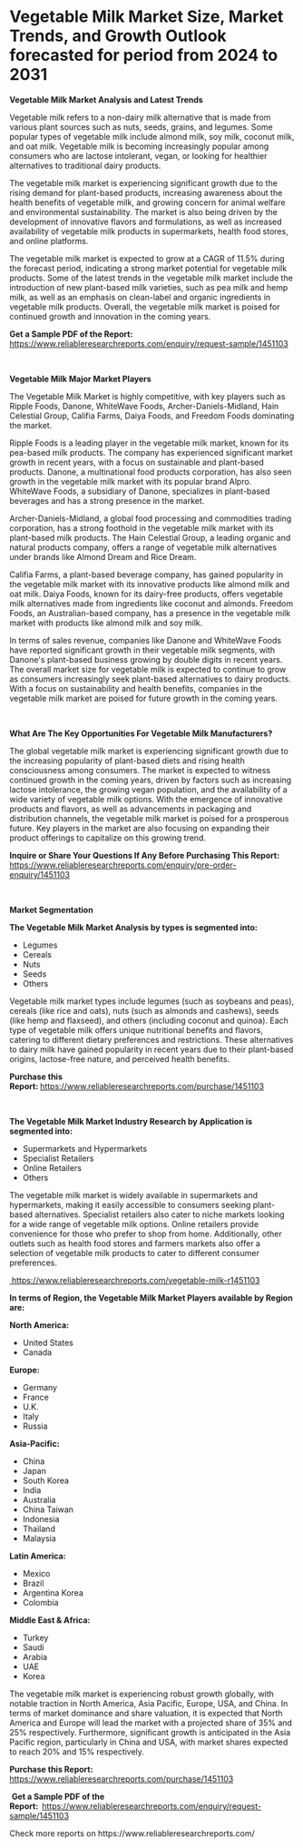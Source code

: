 <p><h1>Vegetable Milk Market Size, Market Trends, and Growth Outlook forecasted for period from 2024 to 2031</h1></p><p><strong>Vegetable Milk Market Analysis and Latest Trends</strong></p>
<p><p>Vegetable milk refers to a non-dairy milk alternative that is made from various plant sources such as nuts, seeds, grains, and legumes. Some popular types of vegetable milk include almond milk, soy milk, coconut milk, and oat milk. Vegetable milk is becoming increasingly popular among consumers who are lactose intolerant, vegan, or looking for healthier alternatives to traditional dairy products.</p><p>The vegetable milk market is experiencing significant growth due to the rising demand for plant-based products, increasing awareness about the health benefits of vegetable milk, and growing concern for animal welfare and environmental sustainability. The market is also being driven by the development of innovative flavors and formulations, as well as increased availability of vegetable milk products in supermarkets, health food stores, and online platforms.</p><p>The vegetable milk market is expected to grow at a CAGR of 11.5% during the forecast period, indicating a strong market potential for vegetable milk products. Some of the latest trends in the vegetable milk market include the introduction of new plant-based milk varieties, such as pea milk and hemp milk, as well as an emphasis on clean-label and organic ingredients in vegetable milk products. Overall, the vegetable milk market is poised for continued growth and innovation in the coming years.</p></p>
<p><strong>Get a Sample PDF of the Report:&nbsp;</strong> <a href="https://www.reliableresearchreports.com/enquiry/request-sample/1451103">https://www.reliableresearchreports.com/enquiry/request-sample/1451103</a></p>
<p>&nbsp;</p>
<p><strong>Vegetable Milk Major Market Players</strong></p>
<p><p>The Vegetable Milk Market is highly competitive, with key players such as Ripple Foods, Danone, WhiteWave Foods, Archer-Daniels-Midland, Hain Celestial Group, Califia Farms, Daiya Foods, and Freedom Foods dominating the market. </p><p>Ripple Foods is a leading player in the vegetable milk market, known for its pea-based milk products. The company has experienced significant market growth in recent years, with a focus on sustainable and plant-based products. Danone, a multinational food products corporation, has also seen growth in the vegetable milk market with its popular brand Alpro. WhiteWave Foods, a subsidiary of Danone, specializes in plant-based beverages and has a strong presence in the market.</p><p>Archer-Daniels-Midland, a global food processing and commodities trading corporation, has a strong foothold in the vegetable milk market with its plant-based milk products. The Hain Celestial Group, a leading organic and natural products company, offers a range of vegetable milk alternatives under brands like Almond Dream and Rice Dream.</p><p>Califia Farms, a plant-based beverage company, has gained popularity in the vegetable milk market with its innovative products like almond milk and oat milk. Daiya Foods, known for its dairy-free products, offers vegetable milk alternatives made from ingredients like coconut and almonds. Freedom Foods, an Australian-based company, has a presence in the vegetable milk market with products like almond milk and soy milk.</p><p>In terms of sales revenue, companies like Danone and WhiteWave Foods have reported significant growth in their vegetable milk segments, with Danone's plant-based business growing by double digits in recent years. The overall market size for vegetable milk is expected to continue to grow as consumers increasingly seek plant-based alternatives to dairy products. With a focus on sustainability and health benefits, companies in the vegetable milk market are poised for future growth in the coming years.</p></p>
<p>&nbsp;</p>
<p><strong>What Are The Key Opportunities For Vegetable Milk Manufacturers?</strong></p>
<p><p>The global vegetable milk market is experiencing significant growth due to the increasing popularity of plant-based diets and rising health consciousness among consumers. The market is expected to witness continued growth in the coming years, driven by factors such as increasing lactose intolerance, the growing vegan population, and the availability of a wide variety of vegetable milk options. With the emergence of innovative products and flavors, as well as advancements in packaging and distribution channels, the vegetable milk market is poised for a prosperous future. Key players in the market are also focusing on expanding their product offerings to capitalize on this growing trend.</p></p>
<p><strong>Inquire or Share Your Questions If Any Before Purchasing This Report:</strong> <a href="https://www.reliableresearchreports.com/enquiry/pre-order-enquiry/1451103">https://www.reliableresearchreports.com/enquiry/pre-order-enquiry/1451103</a></p>
<p>&nbsp;</p>
<p><strong>Market Segmentation</strong></p>
<p><strong>The Vegetable Milk Market Analysis by types is segmented into:</strong></p>
<p><ul><li>Legumes</li><li>Cereals</li><li>Nuts</li><li>Seeds</li><li>Others</li></ul></p>
<p><p>Vegetable milk market types include legumes (such as soybeans and peas), cereals (like rice and oats), nuts (such as almonds and cashews), seeds (like hemp and flaxseed), and others (including coconut and quinoa). Each type of vegetable milk offers unique nutritional benefits and flavors, catering to different dietary preferences and restrictions. These alternatives to dairy milk have gained popularity in recent years due to their plant-based origins, lactose-free nature, and perceived health benefits.</p></p>
<p><strong>Purchase this Report:&nbsp;</strong><a href="https://www.reliableresearchreports.com/purchase/1451103">https://www.reliableresearchreports.com/purchase/1451103</a></p>
<p>&nbsp;</p>
<p><strong>The Vegetable Milk Market Industry Research by Application is segmented into:</strong></p>
<p><ul><li>Supermarkets and Hypermarkets</li><li>Specialist Retailers</li><li>Online Retailers</li><li>Others</li></ul></p>
<p><p>The vegetable milk market is widely available in supermarkets and hypermarkets, making it easily accessible to consumers seeking plant-based alternatives. Specialist retailers also cater to niche markets looking for a wide range of vegetable milk options. Online retailers provide convenience for those who prefer to shop from home. Additionally, other outlets such as health food stores and farmers markets also offer a selection of vegetable milk products to cater to different consumer preferences.</p></p>
<p><a href="https://www.reliableresearchreports.com/vegetable-milk-r1451103">&nbsp;https://www.reliableresearchreports.com/vegetable-milk-r1451103</a></p>
<p><strong>In terms of Region, the Vegetable Milk Market Players available by Region are:</strong></p>
<p>
    <p> <strong> North America: </strong>
        <ul>
            <li>United States</li>
            <li>Canada</li>
        </ul>
        </p> 
    <p> <strong> Europe: </strong>
        <ul>
            <li>Germany</li>
            <li>France</li>
            <li>U.K.</li>
            <li>Italy</li>
            <li>Russia</li>
        </ul>
        </p> 
    <p> <strong> Asia-Pacific: </strong>
        <ul>
            <li>China</li>
            <li>Japan</li>
            <li>South Korea</li>
            <li>India</li>
            <li>Australia</li>
            <li>China Taiwan</li>
            <li>Indonesia</li>
            <li>Thailand</li>
            <li>Malaysia</li>
        </ul>
        </p> 
    <p> <strong> Latin America: </strong>
        <ul>
            <li>Mexico</li>
            <li>Brazil</li>
            <li>Argentina Korea</li>
            <li>Colombia</li>
        </ul>
        </p> 
    <p> <strong> Middle East & Africa: </strong>
        <ul>
            <li>Turkey</li>
            <li>Saudi</li>
            <li>Arabia</li>
            <li>UAE</li>
            <li>Korea</li>
        </ul>
    </p>
    </p>
<p><p>The vegetable milk market is experiencing robust growth globally, with notable traction in North America, Asia Pacific, Europe, USA, and China. In terms of market dominance and share valuation, it is expected that North America and Europe will lead the market with a projected share of 35% and 25% respectively. Furthermore, significant growth is anticipated in the Asia Pacific region, particularly in China and USA, with market shares expected to reach 20% and 15% respectively.</p></p>
<p><strong>Purchase this Report: </strong><a href="https://www.reliableresearchreports.com/purchase/1451103">https://www.reliableresearchreports.com/purchase/1451103</a></p>
<p>&nbsp;<strong>Get a Sample PDF of the Report:&nbsp;&nbsp;</strong><a href="https://www.reliableresearchreports.com/enquiry/request-sample/1451103">https://www.reliableresearchreports.com/enquiry/request-sample/1451103</a></p>
<p><strong></strong></p>
<p>Check more reports on https://www.reliableresearchreports.com/</p>